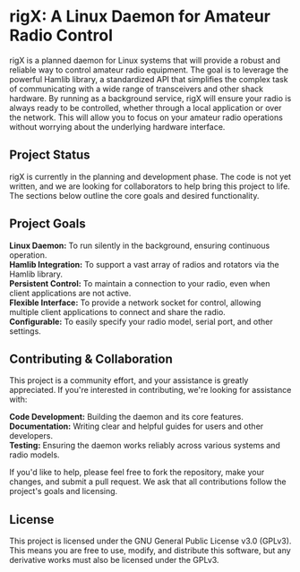 # rigX: A Linux Daemon for Amateur Radio Control  

rigX is a planned daemon for Linux systems that will provide a robust and reliable way to control amateur radio equipment. The goal is to leverage the powerful Hamlib library, a standardized API that simplifies the complex task of communicating with a wide range of transceivers and other shack hardware.
By running as a background service, rigX will ensure your radio is always ready to be controlled, whether through a local application or over the network. This will allow you to focus on your amateur radio operations without worrying about the underlying hardware interface.  

## Project Status  
rigX is currently in the planning and development phase. The code is not yet written, and we are looking for collaborators to help bring this project to life. The sections below outline the core goals and desired functionality.  

## Project Goals  
  
**Linux Daemon:** To run silently in the background, ensuring continuous operation.  
**Hamlib Integration:** To support a vast array of radios and rotators via the Hamlib library.  
**Persistent Control:** To maintain a connection to your radio, even when client applications are not active.  
**Flexible Interface:** To provide a network socket for control, allowing multiple client applications to connect and share the radio.  
**Configurable:** To easily specify your radio model, serial port, and other settings.  

## Contributing & Collaboration  
This project is a community effort, and your assistance is greatly appreciated. If you're interested in contributing, we're looking for assistance with:  
  
**Code Development:** Building the daemon and its core features.  
**Documentation:** Writing clear and helpful guides for users and other developers.  
**Testing:** Ensuring the daemon works reliably across various systems and radio models.  
  
If you'd like to help, please feel free to fork the repository, make your changes, and submit a pull request. We ask that all contributions follow the project's goals and licensing.  

## License  
This project is licensed under the GNU General Public License v3.0 (GPLv3). This means you are free to use, modify, and distribute this software, but any derivative works must also be licensed under the GPLv3.  
